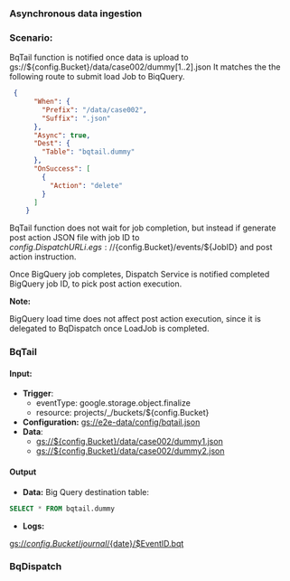 ### Asynchronous data ingestion

### Scenario:

BqTail function is notified once data is upload to gs://${config.Bucket}/data/case002/dummy[1..2].json
It matches the the following route to submit load Job to BiqQuery. 

```json
 {
      "When": {
        "Prefix": "/data/case002",
        "Suffix": ".json"
      },
      "Async": true,
      "Dest": {
        "Table": "bqtail.dummy"
      },
      "OnSuccess": [
        {
          "Action": "delete"
        }
      ]
    }
```

BqTail function does not wait for job completion, but instead if generate post action JSON file with job ID
to ${config.DispatchURL}  i.e gs://${config.Bucket}/events/${JobID} and post action instruction.


Once BigQuery job completes, Dispatch Service is notified completed BigQuery job ID, to pick post action execution. 

**Note:**

BigQuery load time does not affect post action execution, since it is delegated to BqDispatch once LoadJob is completed.

### BqTail

#### Input:

* **Trigger**:
    - eventType: google.storage.object.finalize
    - resource: projects/_/buckets/${config.Bucket}
* **Configuration:** [gs://e2e-data/config/bqtail.json](../../../config/bqtail.json)
* **Data**:
    - [gs://${config.Bucket}/data/case002/dummy1.json](data/dummy1.json)
    - [gs://${config.Bucket}/data/case002/dummy2.json](data/dummy2.json)

#### Output

* **Data:**
Big Query destination table:

```sql
SELECT * FROM bqtail.dummy
```
 
* **Logs:** 


[gs://${config.Bucket}/journal/${date}/$EventID.bqt](data/expect/journal.json)




### BqDispatch

